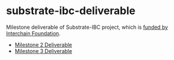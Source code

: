 # substrate-ibc-deliverable

Milestone deliverable of Substrate-IBC project, which is [funded by Interchain Foundation](https://interchain-io.medium.com/ibc-on-substrate-with-cdot-a7025e521028).

* [Milestone 2 Deliverable](m2/README.md)
* [Milestone 3 Deliverable](m3/README.md)